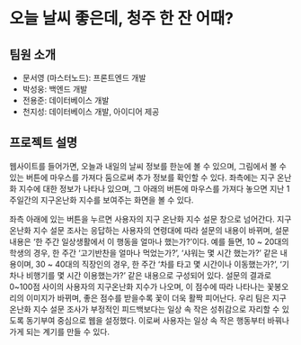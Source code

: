 # 오늘 날씨 좋은데, 청주 한 잔 어때?

## 팀원 소개
- 문서영 (마스터노드): 프론트엔드 개발
- 박성웅: 백엔드 개발
- 전용준: 데이터베이스 개발
- 천지성: 데이터베이스 개발, 아이디어 제공

## 프로젝트 설명
웹사이트를 들어가면, 오늘과 내일의 날씨 정보를 한눈에 볼 수 있으며, 그림에서 볼 수 있는 버튼에 마우스를 가져다 둠으로써 추가 정보를 확인할 수 있다.
좌측에는 지구 온난화 지수에 대한 정보가 나타나 있으며, 그 아래의 버튼에 마우스를 가져다 놓으면 지난 1주일간의 지구온난화 지수를 보여주는 화면을 볼 수 있다.

 좌측 아래에 있는 버튼을 누르면 사용자의 지구 온난화 지수 설문 창으로 넘어간다.
지구 온난화 지수 설문 조사는 응답하는 사용자의 연령대에 따라 설문의 내용이 바뀌며, 설문 내용은 ‘한 주간 일상생활에서 이 행동을 얼마나 했는가?’이다.
 예를 들면, 10 ~ 20대의 학생의 경우, 한 주간 ‘고기반찬을 얼마나 먹었는가?’, ‘샤워는 몇 시간 했는가?’ 같은 내용이며, 30 ~ 40대의 직장인의 경우, 한 주간 ‘차를 타고 몇 시간이나 이동했는가?’, ‘기차나 비행기를 몇 시간 이용했는가?’ 같은 내용으로 구성되어 있다.
 설문의 결과로 0~100점 사이의 사용자의 지구온난화 지수가 나오며, 이 점수에 따라 나타나는 꽃봉오리의 이미지가 바뀌며, 좋은 점수를 받을수록 꽃이 더욱 활짝 피어난다.
 우리 팀은 지구 온난화 지수 설문 조사가 부정적인 피드백보다는 일상 속 작은 성취감으로 자리할 수 있도록 동기부여 중심으로 웹을 설정했다. 이로써 사용자는 일상 속 작은 행동부터 바꿔나가게 되는 계기를 만들 수 있다.

